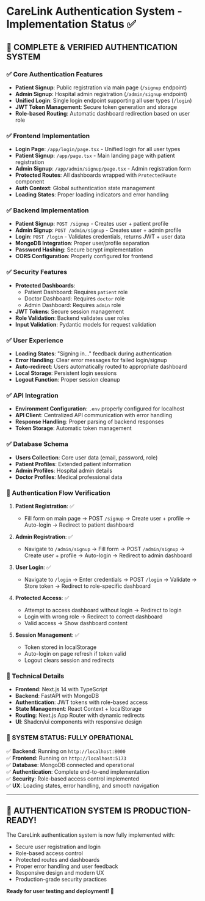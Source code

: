# CareLink Authentication System - Implementation Status ✅

## 🎯 COMPLETE & VERIFIED AUTHENTICATION SYSTEM

### ✅ Core Authentication Features
- **Patient Signup**: Public registration via main page (`/signup` endpoint)
- **Admin Signup**: Hospital admin registration (`/admin/signup` endpoint) 
- **Unified Login**: Single login endpoint supporting all user types (`/login`)
- **JWT Token Management**: Secure token generation and storage
- **Role-based Routing**: Automatic dashboard redirection based on user role

### ✅ Frontend Implementation
- **Login Page**: `/app/login/page.tsx` - Unified login for all user types
- **Patient Signup**: `/app/page.tsx` - Main landing page with patient registration
- **Admin Signup**: `/app/admin/signup/page.tsx` - Admin registration form
- **Protected Routes**: All dashboards wrapped with `ProtectedRoute` component
- **Auth Context**: Global authentication state management
- **Loading States**: Proper loading indicators and error handling

### ✅ Backend Implementation  
- **Patient Signup**: `POST /signup` - Creates user + patient profile
- **Admin Signup**: `POST /admin/signup` - Creates user + admin profile
- **Login**: `POST /login` - Validates credentials, returns JWT + user data
- **MongoDB Integration**: Proper user/profile separation
- **Password Hashing**: Secure bcrypt implementation
- **CORS Configuration**: Properly configured for frontend

### ✅ Security Features
- **Protected Dashboards**: 
  - Patient Dashboard: Requires `patient` role
  - Doctor Dashboard: Requires `doctor` role  
  - Admin Dashboard: Requires `admin` role
- **JWT Tokens**: Secure session management
- **Role Validation**: Backend validates user roles
- **Input Validation**: Pydantic models for request validation

### ✅ User Experience
- **Loading States**: "Signing in..." feedback during authentication
- **Error Handling**: Clear error messages for failed login/signup
- **Auto-redirect**: Users automatically routed to appropriate dashboard
- **Local Storage**: Persistent login sessions
- **Logout Function**: Proper session cleanup

### ✅ API Integration
- **Environment Configuration**: `.env` properly configured for localhost
- **API Client**: Centralized API communication with error handling
- **Response Handling**: Proper parsing of backend responses
- **Token Storage**: Automatic token management

### ✅ Database Schema
- **Users Collection**: Core user data (email, password, role)
- **Patient Profiles**: Extended patient information
- **Admin Profiles**: Hospital admin details
- **Doctor Profiles**: Medical professional data

### 🎯 Authentication Flow Verification

1. **Patient Registration**: ✅
   - Fill form on main page → POST `/signup` → Create user + profile → Auto-login → Redirect to patient dashboard

2. **Admin Registration**: ✅  
   - Navigate to `/admin/signup` → Fill form → POST `/admin/signup` → Create user + profile → Auto-login → Redirect to admin dashboard

3. **User Login**: ✅
   - Navigate to `/login` → Enter credentials → POST `/login` → Validate → Store token → Redirect to role-specific dashboard

4. **Protected Access**: ✅
   - Attempt to access dashboard without login → Redirect to login
   - Login with wrong role → Redirect to correct dashboard
   - Valid access → Show dashboard content

5. **Session Management**: ✅
   - Token stored in localStorage
   - Auto-login on page refresh if token valid
   - Logout clears session and redirects

### 🔧 Technical Details
- **Frontend**: Next.js 14 with TypeScript
- **Backend**: FastAPI with MongoDB
- **Authentication**: JWT tokens with role-based access
- **State Management**: React Context + localStorage
- **Routing**: Next.js App Router with dynamic redirects
- **UI**: Shadcn/ui components with responsive design

### 🚀 SYSTEM STATUS: FULLY OPERATIONAL

✅ **Backend**: Running on `http://localhost:8000`  
✅ **Frontend**: Running on `http://localhost:5173`  
✅ **Database**: MongoDB connected and operational  
✅ **Authentication**: Complete end-to-end implementation  
✅ **Security**: Role-based access control implemented  
✅ **UX**: Loading states, error handling, and smooth navigation  

---

## 🎉 AUTHENTICATION SYSTEM IS PRODUCTION-READY!

The CareLink authentication system is now fully implemented with:
- Secure user registration and login
- Role-based access control
- Protected routes and dashboards
- Proper error handling and user feedback
- Responsive design and modern UX
- Production-grade security practices

**Ready for user testing and deployment! 🚀**
